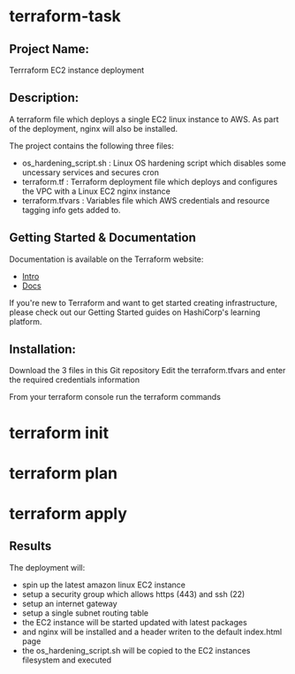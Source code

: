 # terraform-task

Project Name:
------------------------------------------------------------------------------------------------------------------------------------
Terrraform EC2 instance deployment


Description:
------------------------------------------------------------------------------------------------------------------------------------
A terraform file which deploys a single EC2 linux instance to AWS.
As part of the deployment, nginx will also be installed.

The project contains the following three files:

- os_hardening_script.sh : Linux OS hardening script which disables some uncessary services and secures cron
- terraform.tf           : Terraform deployment file which deploys and configures the VPC with a Linux EC2 nginx instance
- terraform.tfvars      : Variables file which AWS credentials and resource tagging info gets added to.


Getting Started & Documentation
------------------------------------------------------------------------------------------------------------------------------------
Documentation is available on the Terraform website:

- [Intro](https://www.terraform.io/intro/index.html)
- [Docs](https://www.terraform.io/docs/index.html)


If you're new to Terraform and want to get started creating infrastructure, please check out our Getting Started guides on HashiCorp's learning platform. 

Installation:
-------------------------------------------------------------------------------------------------------------------------------------
Download the 3 files in this Git repository
Edit the terraform.tfvars and enter the required credentials information

From your terraform console run the terraform commands

# terraform init 
# terraform plan
# terraform apply


Results
-------------------------------------------------------------------------------------------------------------------------------------
The deployment will:
- spin up the latest amazon linux EC2 instance
- setup a security group which allows https (443) and ssh (22)
- setup an internet gateway
- setup a single subnet routing table
- the EC2 instance will be started updated with latest packages
- and nginx will be installed and a header writen to the default index.html page
- the os_hardening_script.sh will be copied to the EC2 instances filesystem and executed

